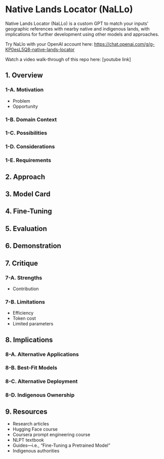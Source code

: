 # Native Lands Locator (NaLLo)
Native Lands Locator (NaLLo) is a custom GPT to match your inputs' geographic references with nearby native and indigenous lands, with implications for further development using other models and approaches.

Try NaLlo with your OpenAI account here: https://chat.openai.com/g/g-KP0esL5Q8-native-lands-locator

Watch a video walk-through of this repo here: [youtube link]

## 1. Overview

### 1-A. Motivation
- Problem
- Opportunity

### 1-B. Domain Context

### 1-C. Possibilities

### 1-D. Considerations

### 1-E. Requirements

## 2. Approach

## 3. Model Card

## 4. Fine-Tuning

## 5. Evaluation

## 6. Demonstration

## 7. Critique

### 7-A. Strengths
- Contribution

### 7-B. Limitations
- Efficiency
- Token cost
- Limited parameters

## 8. Implications

### 8-A. Alternative Applications

### 8-B. Best-Fit Models

### 8-C. Alternative Deployment

### 8-D. Indigenous Ownership

## 9. Resources
- Research articles
- Hugging Face course
- Coursera prompt engineering course
- NLPT textbook
- Guides—i.e., “Fine-Tuning a Pretrained Model”
- Indigenous authorities
